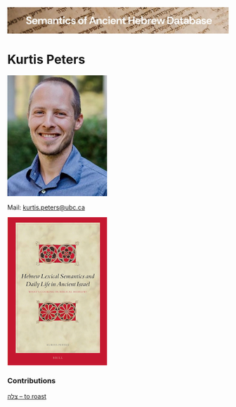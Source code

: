 <html><body><img id="banner" src="../../images/banners/banner.png" alt="banner" /></body></html>

# **Kurtis Peters**

![kurtis peters](../images/photos/kurtis_peters.jpeg)  

Mail: <a href="mailto:kurtis.peters@ubc.ca">kurtis.peters@ubc.ca</a>


![Peters’ book](../images/photos/peters-book.jpg)

 
### Contributions
[צלה – to roast](../words/ts-l-h.md)<br>